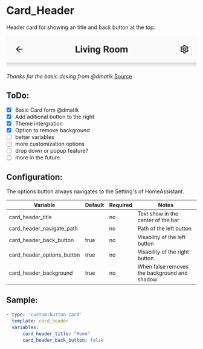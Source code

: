 # Card_Header

Header card for showing an title and back button at the top.

![Header Preview.png](Header%20Preview.png)

*Thanks for the basic desing from @dmatik*
[Source](https://github.com/dmatik/homeassistant-config/blob/master/homeassistant/config/lovelace_minimalist/templates/card_templates_custom/custom_card_header/card_header.yaml)

## ToDo:

- [x] Basic Card form @dmatik
- [x] Add aditional button to the right
- [x] Theme intergration
- [x] Option to remove background
- [ ] better variables
- [ ] more customization options
- [ ] drop down or popup feature?
- [ ] more in the future.

## Configuration:

The options button always navigates to the Setting's of HomeAssistant.

| Variable                   | Default | Required | Notes                                        |
| -------------------------- | ------- | -------- | -------------------------------------------- |
| card_header_title          |         | no       | Text show in the center of the bar           |
| card_header_navigate_path  |         | no       | Path of the left button                      |
| card_header_back_button    | true    | no       | Visability of the left button                |
| card_header_options_button | true    | no       | Visability of the right button               |
| card_header_background     | true    | no       | When false removes the background and shadow |

## Sample:

```yaml
- type: 'custom:button-card'
  template: card_header
  variables:
      card_header_title: "Home"
      card_header_back_button: false
```